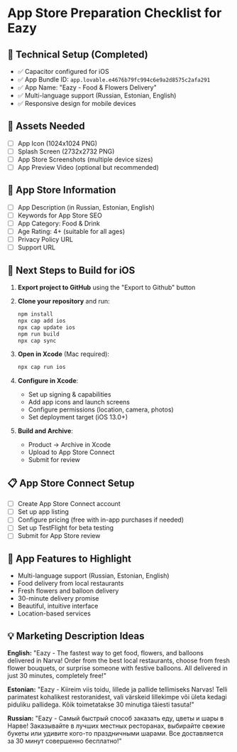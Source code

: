 # App Store Preparation Checklist for Eazy

## 📱 Technical Setup (Completed)
- ✅ Capacitor configured for iOS
- ✅ App Bundle ID: `app.lovable.e4676b79fc994c6e9a2d8575c2afa291`
- ✅ App Name: "Eazy - Food & Flowers Delivery"
- ✅ Multi-language support (Russian, Estonian, English)
- ✅ Responsive design for mobile devices

## 🎨 Assets Needed
- [ ] App Icon (1024x1024 PNG)
- [ ] Splash Screen (2732x2732 PNG)
- [ ] App Store Screenshots (multiple device sizes)
- [ ] App Preview Video (optional but recommended)

## 📝 App Store Information
- [ ] App Description (in Russian, Estonian, English)
- [ ] Keywords for App Store SEO
- [ ] App Category: Food & Drink
- [ ] Age Rating: 4+ (suitable for all ages)
- [ ] Privacy Policy URL
- [ ] Support URL

## 🔧 Next Steps to Build for iOS

1. **Export project to GitHub** using the "Export to Github" button
2. **Clone your repository** and run:
   ```bash
   npm install
   npx cap add ios
   npx cap update ios
   npm run build
   npx cap sync
   ```

3. **Open in Xcode** (Mac required):
   ```bash
   npx cap run ios
   ```

4. **Configure in Xcode**:
   - Set up signing & capabilities
   - Add app icons and launch screens
   - Configure permissions (location, camera, photos)
   - Set deployment target (iOS 13.0+)

5. **Build and Archive**:
   - Product → Archive in Xcode
   - Upload to App Store Connect
   - Submit for review

## 📋 App Store Connect Setup
- [ ] Create App Store Connect account
- [ ] Set up app listing
- [ ] Configure pricing (free with in-app purchases if needed)
- [ ] Set up TestFlight for beta testing
- [ ] Submit for App Store review

## 🌟 App Features to Highlight
- Multi-language support (Russian, Estonian, English)
- Food delivery from local restaurants
- Fresh flowers and balloon delivery
- 30-minute delivery promise
- Beautiful, intuitive interface
- Location-based services

## 💡 Marketing Description Ideas

**English:**
"Eazy - The fastest way to get food, flowers, and balloons delivered in Narva! Order from the best local restaurants, choose from fresh flower bouquets, or surprise someone with festive balloons. All delivered in just 30 minutes, completely free!"

**Estonian:**
"Eazy - Kiireim viis toidu, lillede ja pallide tellimiseks Narvas! Telli parimatest kohalikest restoranidest, vali värskeid lillekimpe või ületa kedagi piduliku pallidega. Kõik toimetatakse 30 minutiga täiesti tasuta!"

**Russian:**
"Eazy - Самый быстрый способ заказать еду, цветы и шары в Нарве! Заказывайте в лучших местных ресторанах, выбирайте свежие букеты или удивите кого-то праздничными шарами. Все доставляется за 30 минут совершенно бесплатно!"